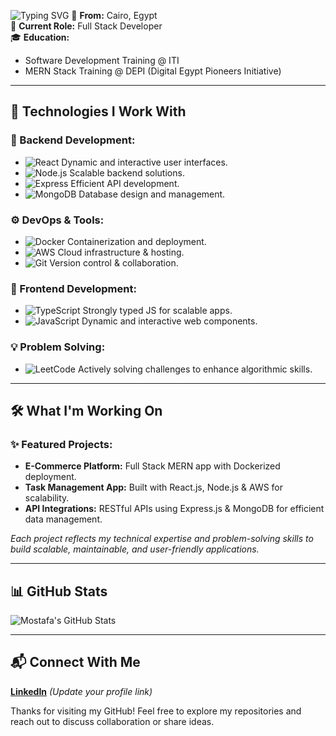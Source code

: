 
![Typing SVG](https://readme-typing-svg.herokuapp.com?color=%2336FDA4&size=32&center=true&vCenter=true&width=600&height=50&lines=Hello+I'm+Mustafa+Talaat+%F0%9F%91%8B;Full+Stack+Developer;MERN+Stack+Developer;React.js+%26+Node.js+%26+AWS)
📍 **From:** Cairo, Egypt  
💼 **Current Role:** Full Stack Developer  
🎓 **Education:**  
- Software Development Training @ ITI  
- MERN Stack Training @ DEPI (Digital Egypt Pioneers Initiative)

---

## 🚀 Technologies I Work With

### 🔧 Backend Development:
- ![React](https://img.shields.io/badge/-React.js-61DAFB?logo=react&logoColor=white) Dynamic and interactive user interfaces.
- ![Node.js](https://img.shields.io/badge/-Node.js-339933?logo=node.js&logoColor=white) Scalable backend solutions.
- ![Express](https://img.shields.io/badge/-Express.js-000000?logo=express&logoColor=white) Efficient API development.
- ![MongoDB](https://img.shields.io/badge/-MongoDB-47A248?logo=mongodb&logoColor=white) Database design and management.

### ⚙️ DevOps & Tools:
- ![Docker](https://img.shields.io/badge/-Docker-2496ED?logo=docker&logoColor=white) Containerization and deployment.
- ![AWS](https://img.shields.io/badge/-AWS-FF9900?logo=amazon-aws&logoColor=white) Cloud infrastructure & hosting.
- ![Git](https://img.shields.io/badge/-Git-F05032?logo=git&logoColor=white) Version control & collaboration.

### 🎨 Frontend Development:
- ![TypeScript](https://img.shields.io/badge/-TypeScript-3178C6?logo=typescript&logoColor=white) Strongly typed JS for scalable apps.
- ![JavaScript](https://img.shields.io/badge/-JavaScript-F7DF1E?logo=javascript&logoColor=black) Dynamic and interactive web components.

### 💡 Problem Solving:
- ![LeetCode](https://img.shields.io/badge/-LeetCode-FFA116?logo=leetcode&logoColor=white) Actively solving challenges to enhance algorithmic skills.

---

## 🛠️ What I'm Working On

### ✨ Featured Projects:
- **E-Commerce Platform:** Full Stack MERN app with Dockerized deployment.
- **Task Management App:** Built with React.js, Node.js & AWS for scalability.
- **API Integrations:** RESTful APIs using Express.js & MongoDB for efficient data management.

*Each project reflects my technical expertise and problem-solving skills to build scalable, maintainable, and user-friendly applications.*

---

## 📊 GitHub Stats
![Mostafa's GitHub Stats](https://github-readme-stats.vercel.app/api?username=Mostafa-Talaat98&show_icons=true&theme=dark)

---

## 📬 Connect With Me

**[LinkedIn](https://linkedin.com/in/your-profile)** *(Update your profile link)*  

Thanks for visiting my GitHub! Feel free to explore my repositories and reach out to discuss collaboration or share ideas.
